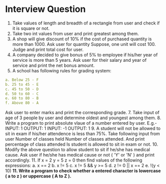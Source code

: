 # Interview Question 


1. Take values of length and breadth of a rectangle from user and check if it is square or not.
2. Take two int values from user and print greatest among them.
3. A shop will give discount of 10% if the cost of purchased quantity is more than 1000.
Ask user for quantity
Suppose, one unit will cost 100.
Judge and print total cost for user.
4. A company decided to give bonus of 5% to employee if his/her year of service is more than 5 years.
Ask user for their salary and year of service and print the net bonus amount.
5. A school has following rules for grading system:
```yaml
a. Below 25 - F
b. 25 to 45 - E
c. 45 to 50 - D
d. 50 to 60 - C
e. 60 to 80 - B
f. Above 80 - A
```
Ask user to enter marks and print the corresponding grade.
7. Take input of age of 3 people by user and determine oldest and youngest among them.
8. Write a program to print absolute vlaue of a number entered by user. E.g.-
INPUT: 1        OUTPUT: 1
INPUT: -1        OUTPUT: 1
9. A student will not be allowed to sit in exam if his/her attendence is less than 75%.
Take following input from user
Number of classes held
Number of classes attended.
And print
percentage of class attended
Is student is allowed to sit in exam or not.
10. Modify the above question to allow student to sit if he/she has medical cause. Ask user if he/she has medical cause or not ( 'Y' or 'N' ) and print accordingly.
11. If
x = 2
y = 5
z = 0
then find values of the following expressions:
a. x == 2
b. x != 5
c. x != 5 && y >= 5
d. z != 0 || x == 2
e. !(y < 10)
**11. Write a program to check whether a entered character is lowercase ( a to z ) or uppercase ( A to Z ).**
